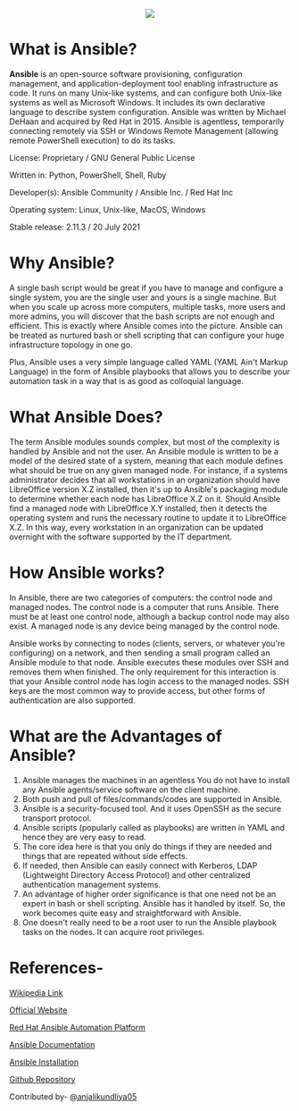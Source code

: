 <p align="center">
  <img src="https://upload.wikimedia.org/wikipedia/commons/2/24/Ansible_logo.svg" />
</p>

# **What is Ansible?**

**Ansible** is an open-source software provisioning, configuration management, and application-deployment tool enabling infrastructure as code. It runs on many Unix-like systems, and can configure both Unix-like systems as well as Microsoft Windows. It includes its own declarative language to describe system configuration. Ansible was written by Michael DeHaan and acquired by Red Hat in 2015. Ansible is agentless, temporarily connecting remotely via SSH or Windows Remote Management (allowing remote PowerShell execution) to do its tasks.

License: Proprietary / GNU General Public License

Written in: Python, PowerShell, Shell, Ruby

Developer(s): Ansible Community / Ansible Inc. / Red Hat Inc

Operating system: Linux, Unix-like, MacOS, Windows

Stable release: 2.11.3 / 20 July 2021

# **Why Ansible?**

A single bash script would be great if you have to manage and configure a single system, you are the single user and yours is a single machine. But when you scale up across more computers, multiple tasks, more users and more admins, you will discover that the bash scripts are not enough and efficient. This is exactly where Ansible comes into the picture. Ansible can be treated as nurtured bash or shell scripting that can configure your huge infrastructure topology in one go.

Plus, Ansible uses a very simple language called YAML (YAML Ain&#39;t Markup Language) in the form of Ansible playbooks that allows you to describe your automation task in a way that is as good as colloquial language.

# **What Ansible Does?**

The term Ansible modules sounds complex, but most of the complexity is handled by Ansible and not the user. An Ansible module is written to be a model of the desired state of a system, meaning that each module defines what should be true on any given managed node. For instance, if a systems administrator decides that all workstations in an organization should have LibreOffice version X.Z installed, then it&#39;s up to Ansible&#39;s packaging module to determine whether each node has LibreOffice X.Z on it. Should Ansible find a managed node with LibreOffice X.Y installed, then it detects the operating system and runs the necessary routine to update it to LibreOffice X.Z. In this way, every workstation in an organization can be updated overnight with the software supported by the IT department.

# **How Ansible works?**

In Ansible, there are two categories of computers: the control node and managed nodes. The control node is a computer that runs Ansible. There must be at least one control node, although a backup control node may also exist. A managed node is any device being managed by the control node.

Ansible works by connecting to nodes (clients, servers, or whatever you&#39;re configuring) on a network, and then sending a small program called an Ansible module to that node. Ansible executes these modules over SSH and removes them when finished. The only requirement for this interaction is that your Ansible control node has login access to the managed nodes. SSH keys are the most common way to provide access, but other forms of authentication are also supported.

# **What are the Advantages of Ansible?**

1. Ansible manages the machines in an agentless You do not have to install any Ansible agents/service software on the client machine.
2. Both push and pull of files/commands/codes are supported in Ansible.
3. Ansible is a security-focused tool. And it uses OpenSSH as the secure transport protocol.
4. Ansible scripts (popularly called as playbooks) are written in YAML and hence they are very easy to read.
5. The core idea here is that you only do things if they are needed and things that are repeated without side effects.
6. If needed, then Ansible can easily connect with Kerberos, LDAP (Lightweight Directory Access Protocol) and other centralized authentication management systems.
7. An advantage of higher order significance is that one need not be an expert in bash or shell scripting. Ansible has it handled by itself. So, the work becomes quite easy and straightforward with Ansible.
8. One doesn&#39;t really need to be a root user to run the Ansible playbook tasks on the nodes. It can acquire root privileges.

# **References-**

[Wikipedia Link](https://en.wikipedia.org/wiki/Ansible_(software))

[Official Website](https://www.ansible.com/)

[Red Hat Ansible Automation Platform](https://www.redhat.com/en/technologies/management/ansible)

[Ansible Documentation](https://docs.ansible.com/)

[Ansible Installation](https://devdocs.io/ansible~2.11/installation_guide/intro_installation)

[Github Repository](https://github.com/ansible/ansible)

Contributed by- [@anjalikundliya05](https://github.com/anjali-kundliya05)
